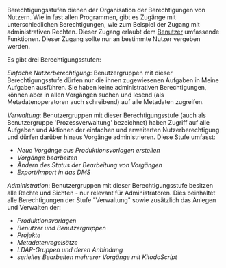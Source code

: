 Berechtigungsstufen dienen der Organisation der Berechtigungen von Nutzern. Wie in fast allen Programmen, gibt es Zugänge mit unterschiedlichen Berechtigungen, wie zum Beispiel der Zugang mit administrativen Rechten. Dieser Zugang erlaubt dem [Benutzer](Benutzer.md) umfassende Funktionen. Dieser Zugang sollte nur an bestimmte Nutzer vergeben werden. 

Es gibt drei Berechtigungsstufen: 

*Einfache Nutzerberechtigung*: Benutzergruppen mit dieser Berechtigungsstufe dürfen nur die ihnen zugewiesenen Aufgaben in Meine Aufgaben ausführen. Sie haben keine administrativen Berechtigungen, können aber in allen Vorgängen suchen und lesend (als Metadatenoperatoren auch schreibend) auf alle Metadaten zugreifen.


*Verwaltung*: Benutzergruppen mit dieser Berechtigungsstufe (auch als Benutzergruppe 'Prozessverwaltung' bezeichnet) haben Zugriff auf alle Aufgaben und Aktionen der einfachen und erweiterten Nutzerberechtigung und dürfen darüber hinaus Vorgänge administrieren. Diese Stufe umfasst: 
- _Neue Vorgänge aus Produktionsvorlagen erstellen_
- _Vorgänge bearbeiten_
- _Ändern des Status der Bearbeitung von Vorgängen_
- _Export/Import in das DMS_

*Administration*: Benutzergruppen mit dieser Berechtigungsstufe besitzen alle Rechte und Sichten - nur relevant für Administratoren. Dies beinhaltet alle Berechtigungen der Stufe "Verwaltung" sowie zusätzlich das Anlegen und Verwalten der: 
- _Produktionsvorlagen_
- _Benutzer und Benutzergruppen_
- _Projekte_
- _Metadatenregelsätze_
- _LDAP-Gruppen und deren Anbindung_
- _serielles Bearbeiten mehrerer Vorgänge mit KitodoScript_